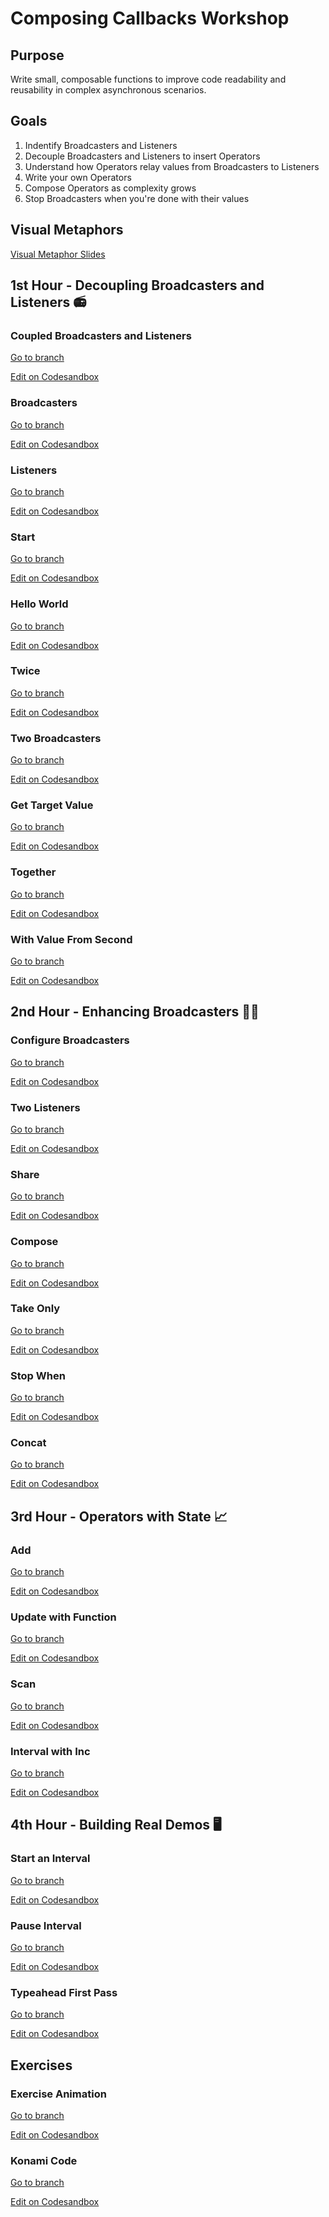 # Composing Callbacks Workshop

## Purpose
Write small, composable functions to improve code readability
and reusability in complex asynchronous scenarios.

## Goals
1. Indentify Broadcasters and Listeners
2. Decouple Broadcasters and Listeners to insert Operators
3. Understand how Operators relay values from Broadcasters to Listeners
4. Write your own Operators
5. Compose Operators as complexity grows
6. Stop Broadcasters when you're done with their values


## Visual Metaphors
[Visual Metaphor Slides](https://docs.google.com/presentation/d/1-ShMBAImLCv1Pkr7DJ7OPCUPlv9ZMnnEayl8NGrlg5Q/edit?usp=sharing)

## 1st Hour - Decoupling Broadcasters and Listeners 📻

### Coupled Broadcasters and Listeners 

[Go to branch](https://github.com/johnlindquist/compose-callback-workshop/tree/coupled-broadcasters-and-listeners) 

[Edit on Codesandbox](https://codesandbox.io/s/github/johnlindquist/compose-callback-workshop/tree/coupled-broadcasters-and-listeners/?module=/src/index.js) 


### Broadcasters 

[Go to branch](https://github.com/johnlindquist/compose-callback-workshop/tree/broadcasters) 

[Edit on Codesandbox](https://codesandbox.io/s/github/johnlindquist/compose-callback-workshop/tree/broadcasters/?module=/src/index.js) 


### Listeners 

[Go to branch](https://github.com/johnlindquist/compose-callback-workshop/tree/listeners) 

[Edit on Codesandbox](https://codesandbox.io/s/github/johnlindquist/compose-callback-workshop/tree/listeners/?module=/src/index.js) 


### Start 

[Go to branch](https://github.com/johnlindquist/compose-callback-workshop/tree/start) 

[Edit on Codesandbox](https://codesandbox.io/s/github/johnlindquist/compose-callback-workshop/tree/start/?module=/src/index.js) 


### Hello World 

[Go to branch](https://github.com/johnlindquist/compose-callback-workshop/tree/hello-world) 

[Edit on Codesandbox](https://codesandbox.io/s/github/johnlindquist/compose-callback-workshop/tree/hello-world/?module=/src/index.js) 


### Twice 

[Go to branch](https://github.com/johnlindquist/compose-callback-workshop/tree/twice) 

[Edit on Codesandbox](https://codesandbox.io/s/github/johnlindquist/compose-callback-workshop/tree/twice/?module=/src/index.js) 


### Two Broadcasters 

[Go to branch](https://github.com/johnlindquist/compose-callback-workshop/tree/two-broadcasters) 

[Edit on Codesandbox](https://codesandbox.io/s/github/johnlindquist/compose-callback-workshop/tree/two-broadcasters/?module=/src/index.js) 


### Get Target Value 

[Go to branch](https://github.com/johnlindquist/compose-callback-workshop/tree/get-target-value) 

[Edit on Codesandbox](https://codesandbox.io/s/github/johnlindquist/compose-callback-workshop/tree/get-target-value/?module=/src/index.js) 


### Together 

[Go to branch](https://github.com/johnlindquist/compose-callback-workshop/tree/together) 

[Edit on Codesandbox](https://codesandbox.io/s/github/johnlindquist/compose-callback-workshop/tree/together/?module=/src/index.js)


### With Value From Second 

[Go to branch](https://github.com/johnlindquist/compose-callback-workshop/tree/with-value-from-second) 

[Edit on Codesandbox](https://codesandbox.io/s/github/johnlindquist/compose-callback-workshop/tree/with-value-from-second/?module=/src/index.js) 




## 2nd Hour - Enhancing Broadcasters 👨‍🍳

### Configure Broadcasters 

[Go to branch](https://github.com/johnlindquist/compose-callback-workshop/tree/configure-broadcasters) 

[Edit on Codesandbox](https://codesandbox.io/s/github/johnlindquist/compose-callback-workshop/tree/configure-broadcasters/?module=/src/index.js) 


### Two Listeners 

[Go to branch](https://github.com/johnlindquist/compose-callback-workshop/tree/two-destinations) 

[Edit on Codesandbox](https://codesandbox.io/s/github/johnlindquist/compose-callback-workshop/tree/two-destinations/?module=/src/index.js) 


### Share 

[Go to branch](https://github.com/johnlindquist/compose-callback-workshop/tree/share) 

[Edit on Codesandbox](https://codesandbox.io/s/github/johnlindquist/compose-callback-workshop/tree/share/?module=/src/index.js) 


### Compose 

[Go to branch](https://github.com/johnlindquist/compose-callback-workshop/tree/compose) 

[Edit on Codesandbox](https://codesandbox.io/s/github/johnlindquist/compose-callback-workshop/tree/compose/?module=/src/index.js) 

### Take Only 

[Go to branch](https://github.com/johnlindquist/compose-callback-workshop/tree/take-only) 

[Edit on Codesandbox](https://codesandbox.io/s/github/johnlindquist/compose-callback-workshop/tree/take-only/?module=/src/index.js) 

### Stop When

[Go to branch](https://github.com/johnlindquist/compose-callback-workshop/tree/stop) 

[Edit on Codesandbox](https://codesandbox.io/s/github/johnlindquist/compose-callback-workshop/tree/stop/?module=/src/index.js) 


### Concat 

[Go to branch](https://github.com/johnlindquist/compose-callback-workshop/tree/concat) 

[Edit on Codesandbox](https://codesandbox.io/s/github/johnlindquist/compose-callback-workshop/tree/concat/?module=/src/index.js) 

## 3rd Hour - Operators with State 📈

### Add 

[Go to branch](https://github.com/johnlindquist/compose-callback-workshop/tree/add) 

[Edit on Codesandbox](https://codesandbox.io/s/github/johnlindquist/compose-callback-workshop/tree/add/?module=/src/index.js) 


### Update with Function 

[Go to branch](https://github.com/johnlindquist/compose-callback-workshop/tree/update-with-function) 

[Edit on Codesandbox](https://codesandbox.io/s/github/johnlindquist/compose-callback-workshop/tree/update-with-function/?module=/src/index.js) 


### Scan 

[Go to branch](https://github.com/johnlindquist/compose-callback-workshop/tree/scan) 

[Edit on Codesandbox](https://codesandbox.io/s/github/johnlindquist/compose-callback-workshop/tree/scan/?module=/src/index.js) 


### Interval with Inc 

[Go to branch](https://github.com/johnlindquist/compose-callback-workshop/tree/interval-with-inc) 

[Edit on Codesandbox](https://codesandbox.io/s/github/johnlindquist/compose-callback-workshop/tree/interval-with-inc/?module=/src/index.js) 


## 4th Hour - Building Real Demos 🖥

### Start an Interval 

[Go to branch](https://github.com/johnlindquist/compose-callback-workshop/tree/start-an-interval) 

[Edit on Codesandbox](https://codesandbox.io/s/github/johnlindquist/compose-callback-workshop/tree/start-an-interval/?module=/src/index.js) 


### Pause Interval 

[Go to branch](https://github.com/johnlindquist/compose-callback-workshop/tree/pause-interval) 

[Edit on Codesandbox](https://codesandbox.io/s/github/johnlindquist/compose-callback-workshop/tree/pause-interval/?module=/src/index.js) 


### Typeahead First Pass 

[Go to branch](https://github.com/johnlindquist/compose-callback-workshop/tree/typeahead-first-pass) 

[Edit on Codesandbox](https://codesandbox.io/s/github/johnlindquist/compose-callback-workshop/tree/typeahead-first-pass/?module=/src/index.js)

## Exercises

### Exercise Animation 

[Go to branch](https://github.com/johnlindquist/compose-callback-workshop/tree/exercise-animation) 

[Edit on Codesandbox](https://codesandbox.io/s/github/johnlindquist/compose-callback-workshop/tree/exercise-animation/?module=/src/index.js) 

### Konami Code

[Go to branch](https://github.com/johnlindquist/compose-callback-workshop/tree/exercise-konami) 

[Edit on Codesandbox](https://codesandbox.io/s/github/johnlindquist/compose-callback-workshop/tree/exercise-konami/?module=/src/index.js) 
